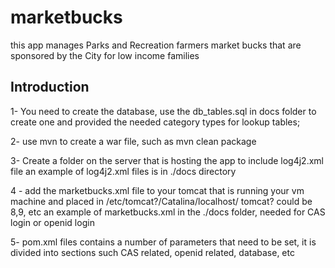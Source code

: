 # marketbucks

this app manages Parks and Recreation farmers market bucks that are sponsored by the City for low income families


## Introduction
1- You need to create the database, use the db_tables.sql in docs folder to create one and provided the needed category types for lookup tables;

2- use mvn to create a war file, such as
mvn clean package

3- Create a folder on the server that is hosting the app to include log4j2.xml file
an example of log4j2.xml files is in ./docs directory

4 - add the marketbucks.xml file to your tomcat that is running your vm machine and placed in /etc/tomcat?/Catalina/localhost/
tomcat? could be 8,9, etc
an example of marketbucks.xml in the ./docs folder, needed for CAS login or openid login

5- pom.xml files contains a number of parameters that need to be set, it is divided into sections such CAS related, openid related, database, etc





 